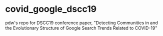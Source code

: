 # covid_google_dscc19

pdw's repo for DSCC19 conference paper, "Detecting Communities in and the Evolutionary Structure of Google Search Trends Related to COVID-19"
